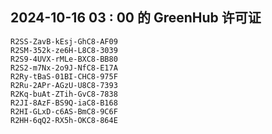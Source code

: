 ## 2024-10-16 03 : 00 的 GreenHub 许可证
```
R2SS-ZavB-kEsj-GhC8-AF09
R2SM-352k-ze6H-L8C8-3039
R2S9-4UVX-rMLe-BXC8-BB80
R2S2-m7Nx-2o9J-NfC8-E17A
R2Ry-tBaS-01BI-CHC8-975F
R2Ru-2APr-AGzU-U8C8-7393
R2Kq-buAt-ZTih-GvC8-7838
R2JI-8AzF-BS9Q-iaC8-B168
R2HI-GLxD-c6AS-BmC8-9C6F
R2HH-6qQ2-RX5h-OKC8-864E
```
